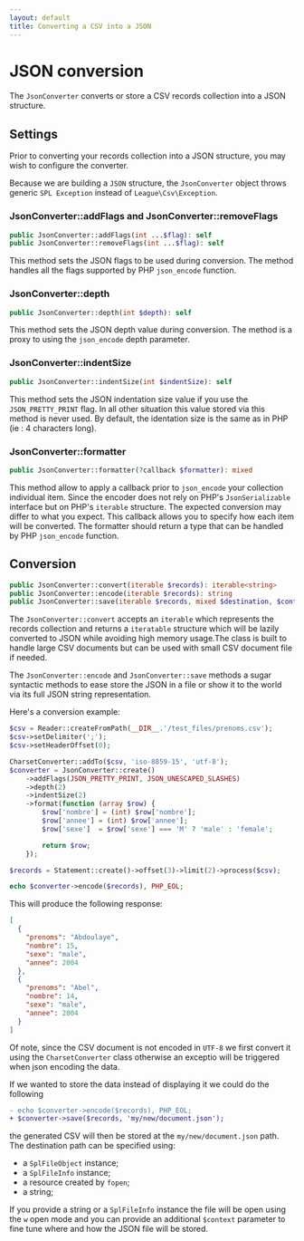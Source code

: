 ```yaml
---
layout: default
title: Converting a CSV into a JSON
---
```


# JSON conversion

The `JsonConverter` converts or store a CSV records collection into a JSON structure.

## Settings

Prior to converting your records collection into a JSON structure, you may wish to configure
the converter. 

<p class="message-warning">Because we are building a <code>JSON</code> structure, the <code>JsonConverter</code> object
throws generic <code>SPL Exception</code> instead of <code>League\Csv\Exception</code>.</p>

### JsonConverter::addFlags and JsonConverter::removeFlags

```php
public JsonConverter::addFlags(int ...$flag): self
public JsonConverter::removeFlags(int ...$flag): self
```

This method sets the JSON flags to be used during conversion. The method handles all the
flags supported by PHP `json_encode` function.

### JsonConverter::depth

```php
public JsonConverter::depth(int $depth): self
```

This method sets the JSON depth value during conversion. The method is a proxy to using the
`json_encode` depth parameter.

### JsonConverter::indentSize

```php
public JsonConverter::indentSize(int $indentSize): self
```

This method sets the JSON indentation size value if you use the `JSON_PRETTY_PRINT` flag. In
all other situation this value stored via this method is never used. By default, the identation
size is the same as in PHP (ie : 4 characters long).

### JsonConverter::formatter

```php
public JsonConverter::formatter(?callback $formatter): mixed
```

This method allow to apply a callback prior to `json_encode` your collection individual item.
Since the encoder does not rely on PHP's `JsonSerializable` interface but on PHP's `iterable`
structure. The expected conversion may differ to what you expect. This callback allows you to
specify how each item will be converted. The formatter should return a type that can be handled
by PHP `json_encode` function.

## Conversion

```php
public JsonConverter::convert(iterable $records): iterable<string>
public JsonConverter::encode(iterable $records): string
public JsonConverter::save(iterable $records, mixed $destination, $context = null): int
```

The `JsonConverter::convert` accepts an `iterable` which represents the records collection 
and returns a `iteratable` structure which will be lazily converted to JSON while avoiding
high memory usage.The class is built to handle large CSV documents but can be used with
small CSV document file if needed.

The `JsonConverter::encode` and `JsonConverter::save` methods a sugar syntactic methods to
ease store the JSON in a file or show it to the world via its full JSON string representation.

Here's a conversion example:

```php
$csv = Reader::createFromPath(__DIR__.'/test_files/prenoms.csv');
$csv->setDelimiter(';');
$csv->setHeaderOffset(0);

CharsetConverter::addTo($csv, 'iso-8859-15', 'utf-8');
$converter = JsonConverter::create()
    ->addFlags(JSON_PRETTY_PRINT, JSON_UNESCAPED_SLASHES)
    ->depth(2)
    ->indentSize(2)
    ->format(function (array $row) {
        $row['nombre'] = (int) $row['nombre'];
        $row['annee'] = (int) $row['annee'];
        $row['sexe']  = $row['sexe'] === 'M' ? 'male' : 'female';

        return $row;
    });

$records = Statement::create()->offset(3)->limit(2)->process($csv);

echo $converter->encode($records), PHP_EOL;
```

This will produce the following response:

```json
[
  {
    "prenoms": "Abdoulaye",
    "nombre": 15,
    "sexe": "male",
    "annee": 2004
  },
  {
    "prenoms": "Abel",
    "nombre": 14,
    "sexe": "male",
    "annee": 2004
  }
]
```

Of note, since the CSV document is not encoded in `UTF-8` we first convert it using the `CharsetConverter` class
otherwise an exceptio will be triggered when json encoding the data.

If we wanted to store the data instead of displaying it we could do the following

```diff
- echo $converter->encode($records), PHP_EOL;
+ $converter->save($records, 'my/new/document.json');
```

the generated CSV will then be stored at the `my/new/document.json` path.
The destination path can be specified using:

- a `SplFileObject` instance;
- a `SplFileInfo` instance;
- a resource created by `fopen`;
- a string;

If you provide a string or a `SplFileInfo` instance the file will be open using
the `w` open mode and you can provide an additional `$context` parameter to fine
tune where and how the JSON file will be stored.
